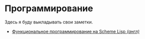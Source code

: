 # Программирование

Здесь я буду выкладывать свои заметки.

* [Функциональное программирование на Scheme Lisp _(англ)_](sketchy-lisp.zip)